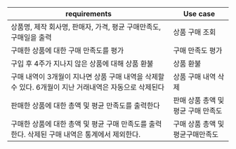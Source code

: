 requirements | Use case
-- | --
상품명, 제작 회사명, 판매자, 가격, 평균 구매만족도, 구매일을 출력 | 상품 구매 조회
구매한 상품에 대한 구매 만족도를 평가 | 구매 만족도 평가
구입 후 4주가 지나지 않은 상품에 대해 상품 환불 | 상품 환불
구매 내역이 3개월이 지나면 상품 구매 내역을 삭제할 수 있다. 6개월이 지난 거래내역은 자동으로 삭제된다 | 상품 구매 내역 삭제
판매한 상품에 대한 총액 및 평균 만족도를 출력한다 | 판매 상품 총액 및 평균 구매 만족도
구매한 상품에 대한 총액 및 평균 구매 만족도를 출력한다. 삭제된 구매 내역은 통계에서 제외한다. | 구매 상품 총액 및 평균구매만족도
